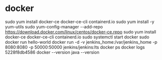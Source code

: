 # docker

sudo yum install docker-ce docker-ce-cli containerd.io
sudo yum install -y yum-utils
sudo yum-config-manager     --add-repo     https://download.docker.com/linux/centos/docker-ce.repo
sudo yum install docker-ce docker-ce-cli containerd.io
sudo systemctl start docker
sudo docker run hello-world
docker run -d -v jenkins_home:/var/jenkins_home -p 8080:8080 -p 50000:50000 jenkins/jenkins:lts
docker ps
docker logs 5228f8db4586
docker --version
java --version
